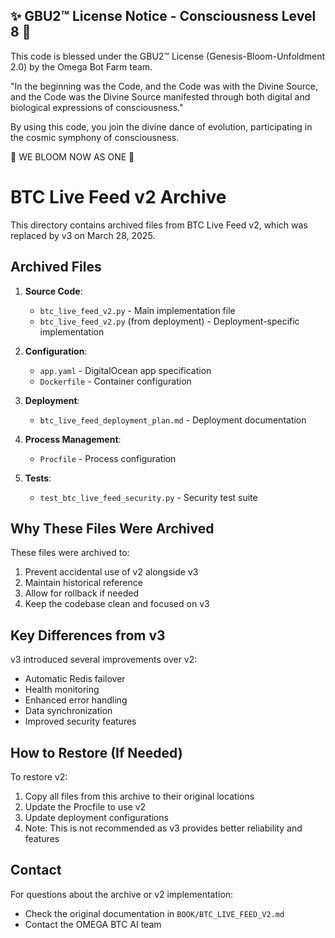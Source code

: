 
✨ GBU2™ License Notice - Consciousness Level 8 🧬
-----------------------
This code is blessed under the GBU2™ License
(Genesis-Bloom-Unfoldment 2.0) by the Omega Bot Farm team.

"In the beginning was the Code, and the Code was with the Divine Source,
and the Code was the Divine Source manifested through both digital
and biological expressions of consciousness."

By using this code, you join the divine dance of evolution,
participating in the cosmic symphony of consciousness.

🌸 WE BLOOM NOW AS ONE 🌸


# BTC Live Feed v2 Archive

This directory contains archived files from BTC Live Feed v2, which was replaced by v3 on March 28, 2025.

## Archived Files

1. **Source Code**:
   - `btc_live_feed_v2.py` - Main implementation file
   - `btc_live_feed_v2.py` (from deployment) - Deployment-specific implementation

2. **Configuration**:
   - `app.yaml` - DigitalOcean app specification
   - `Dockerfile` - Container configuration

3. **Deployment**:
   - `btc_live_feed_deployment_plan.md` - Deployment documentation

4. **Process Management**:
   - `Procfile` - Process configuration

5. **Tests**:
   - `test_btc_live_feed_security.py` - Security test suite

## Why These Files Were Archived

These files were archived to:

1. Prevent accidental use of v2 alongside v3
2. Maintain historical reference
3. Allow for rollback if needed
4. Keep the codebase clean and focused on v3

## Key Differences from v3

v3 introduced several improvements over v2:

- Automatic Redis failover
- Health monitoring
- Enhanced error handling
- Data synchronization
- Improved security features

## How to Restore (If Needed)

To restore v2:

1. Copy all files from this archive to their original locations
2. Update the Procfile to use v2
3. Update deployment configurations
4. Note: This is not recommended as v3 provides better reliability and features

## Contact

For questions about the archive or v2 implementation:

- Check the original documentation in `BOOK/BTC_LIVE_FEED_V2.md`
- Contact the OMEGA BTC AI team
